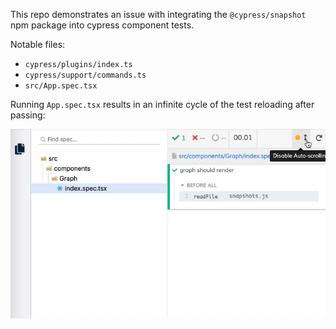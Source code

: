 This repo demonstrates an issue with integrating the `@cypress/snapshot` npm package into cypress component tests.

Notable files:
- `cypress/plugins/index.ts`
- `cypress/support/commands.ts`
- `src/App.spec.tsx`

Running `App.spec.tsx` results in an infinite cycle of the test reloading after passing:

![](reloading.gif?raw=true "GIF")

